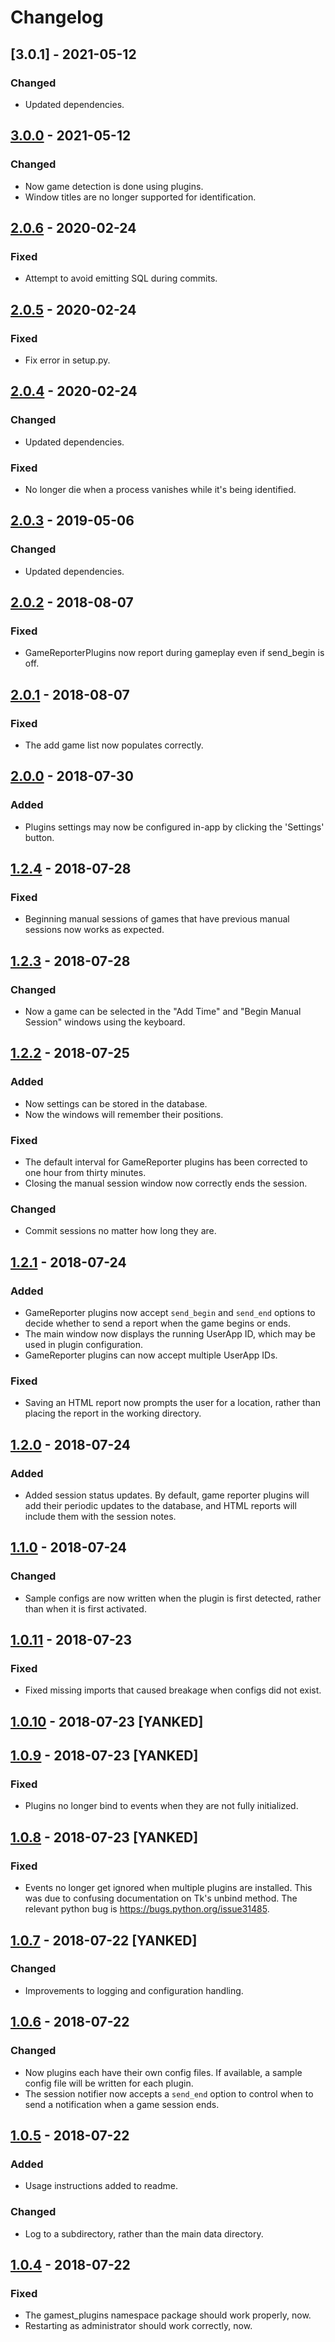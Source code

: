 # Changelog

## [3.0.1] - 2021-05-12

### Changed

* Updated dependencies.

## [3.0.0] - 2021-05-12

### Changed

* Now game detection is done using plugins.
* Window titles are no longer supported for identification.

## [2.0.6] - 2020-02-24

### Fixed

* Attempt to avoid emitting SQL during commits.

## [2.0.5] - 2020-02-24

### Fixed

* Fix error in setup.py.

## [2.0.4] - 2020-02-24

### Changed

* Updated dependencies.

### Fixed

* No longer die when a process vanishes while it's being identified.

## [2.0.3] - 2019-05-06

### Changed

* Updated dependencies.

## [2.0.2] - 2018-08-07

### Fixed

* GameReporterPlugins now report during gameplay even if send_begin is off.

## [2.0.1] - 2018-08-07

### Fixed

* The add game list now populates correctly.

## [2.0.0] - 2018-07-30

### Added

* Plugins settings may now be configured in-app by clicking the 'Settings'
    button.

## [1.2.4] - 2018-07-28

### Fixed

* Beginning manual sessions of games that have previous manual sessions now
    works as expected.

## [1.2.3] - 2018-07-28

### Changed

* Now a game can be selected in the "Add Time" and "Begin Manual Session"
    windows using the keyboard.

## [1.2.2] - 2018-07-25

### Added

* Now settings can be stored in the database.
* Now the windows will remember their positions.

### Fixed

* The default interval for GameReporter plugins has been corrected to one hour
    from thirty minutes.
* Closing the manual session window now correctly ends the session.

### Changed

* Commit sessions no matter how long they are.

## [1.2.1] - 2018-07-24

### Added

* GameReporter plugins now accept `send_begin` and `send_end` options to decide
    whether to send a report when the game begins or ends.
* The main window now displays the running UserApp ID, which may be used in
    plugin configuration.
* GameReporter plugins can now accept multiple UserApp IDs.

### Fixed

* Saving an HTML report now prompts the user for a location, rather than placing
    the report in the working directory.

## [1.2.0] - 2018-07-24

### Added

* Added session status updates. By default, game reporter plugins will add their
    periodic updates to the database, and HTML reports will include them with
    the session notes.

## [1.1.0] - 2018-07-24

### Changed

* Sample configs are now written when the plugin is first detected, rather than
    when it is first activated.

## [1.0.11] - 2018-07-23

### Fixed

* Fixed missing imports that caused breakage when configs did not exist.

## [1.0.10] - 2018-07-23 [YANKED]

## [1.0.9] - 2018-07-23 [YANKED]

### Fixed

* Plugins no longer bind to events when they are not fully initialized.

## [1.0.8] - 2018-07-23 [YANKED]

### Fixed

* Events no longer get ignored when multiple plugins are installed. This was due
    to confusing documentation on Tk's unbind method. The relevant python bug is
    <https://bugs.python.org/issue31485>.

## [1.0.7] - 2018-07-22 [YANKED]

### Changed

* Improvements to logging and configuration handling.

## [1.0.6] - 2018-07-22

### Changed

* Now plugins each have their own config files. If available, a sample config
    file will be written for each plugin.
* The session notifier now accepts a `send_end` option to control when to send
    a notification when a game session ends.

## [1.0.5] - 2018-07-22

### Added

* Usage instructions added to readme.

### Changed

* Log to a subdirectory, rather than the main data directory.

## [1.0.4] - 2018-07-22

### Fixed

* The gamest_plugins namespace package should work properly, now.
* Restarting as administrator should work correctly, now.

[Unreleased]: https://github.com/sopoforic/gamest/compare/v3.0.0...HEAD
[3.0.0]: https://github.com/sopoforic/gamest/compare/v2.0.6...v3.0.0
[2.0.6]: https://github.com/sopoforic/gamest/compare/v2.0.5...v2.0.6
[2.0.5]: https://github.com/sopoforic/gamest/compare/v2.0.4...v2.0.5
[2.0.4]: https://github.com/sopoforic/gamest/compare/v2.0.3...v2.0.4
[2.0.3]: https://github.com/sopoforic/gamest/compare/v2.0.2...v2.0.3
[2.0.2]: https://github.com/sopoforic/gamest/compare/v2.0.1...v2.0.2
[2.0.1]: https://github.com/sopoforic/gamest/compare/v2.0.0...v2.0.1
[2.0.0]: https://github.com/sopoforic/gamest/compare/v1.2.4...v2.0.0
[1.2.4]: https://github.com/sopoforic/gamest/compare/v1.2.3...v1.2.4
[1.2.3]: https://github.com/sopoforic/gamest/compare/v1.2.2...v1.2.3
[1.2.2]: https://github.com/sopoforic/gamest/compare/v1.2.1...v1.2.2
[1.2.1]: https://github.com/sopoforic/gamest/compare/v1.2.0...v1.2.1
[1.2.0]: https://github.com/sopoforic/gamest/compare/v1.1.0...v1.2.0
[1.1.0]: https://github.com/sopoforic/gamest/compare/v1.0.11...v1.1.0
[1.0.11]: https://github.com/sopoforic/gamest/compare/v1.0.10...v1.0.11
[1.0.10]: https://github.com/sopoforic/gamest/compare/v1.0.9...v1.0.10
[1.0.9]: https://github.com/sopoforic/gamest/compare/v1.0.8...v1.0.9
[1.0.8]: https://github.com/sopoforic/gamest/compare/v1.0.7...v1.0.8
[1.0.7]: https://github.com/sopoforic/gamest/compare/v1.0.6...v1.0.7
[1.0.6]: https://github.com/sopoforic/gamest/compare/v1.0.5...v1.0.6
[1.0.5]: https://github.com/sopoforic/gamest/compare/v1.0.4...v1.0.5
[1.0.4]: https://github.com/sopoforic/gamest/compare/v1.0.3...v1.0.4
